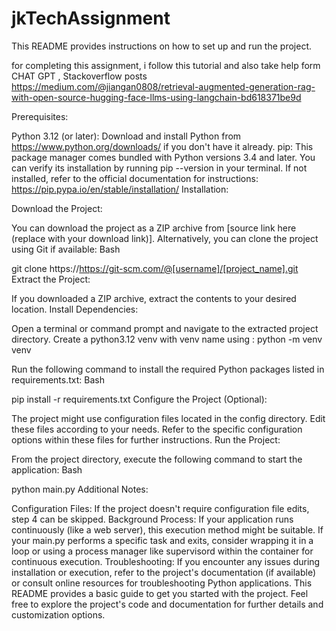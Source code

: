 # jkTechAssignment
 
This README provides instructions on how to set up and run the project.

for completing this assignment, i follow this tutorial and also take help form CHAT GPT , Stackoverflow posts
https://medium.com/@jiangan0808/retrieval-augmented-generation-rag-with-open-source-hugging-face-llms-using-langchain-bd618371be9d

Prerequisites:

Python 3.12 (or later): Download and install Python from https://www.python.org/downloads/ if you don't have it already.
pip: This package manager comes bundled with Python versions 3.4 and later. You can verify its installation by running pip --version in your terminal. If not installed, refer to the official documentation for instructions: https://pip.pypa.io/en/stable/installation/
Installation:

Download the Project:

You can download the project as a ZIP archive from [source link here (replace with your download link)].
Alternatively, you can clone the project using Git if available:
Bash

git clone https://https://git-scm.com/@[username]/[project_name].git
Extract the Project:

If you downloaded a ZIP archive, extract the contents to your desired location.
Install Dependencies:

Open a terminal or command prompt and navigate to the extracted project directory.
Create a python3.12 venv with venv name using : python -m venv venv

Run the following command to install the required Python packages listed in requirements.txt:
Bash

pip install -r requirements.txt
Configure the Project (Optional):

The project might use configuration files located in the config directory. Edit these files according to your needs. Refer to the specific configuration options within these files for further instructions.
Run the Project:

From the project directory, execute the following command to start the application:
Bash

python main.py
Additional Notes:

Configuration Files: If the project doesn't require configuration file edits, step 4 can be skipped.
Background Process: If your application runs continuously (like a web server), this execution method might be suitable. If your main.py performs a specific task and exits, consider wrapping it in a loop or using a process manager like supervisord within the container for continuous execution.
Troubleshooting: If you encounter any issues during installation or execution, refer to the project's documentation (if available) or consult online resources for troubleshooting Python applications.
This README provides a basic guide to get you started with the project. Feel free to explore the project's code and documentation for further details and customization options.
